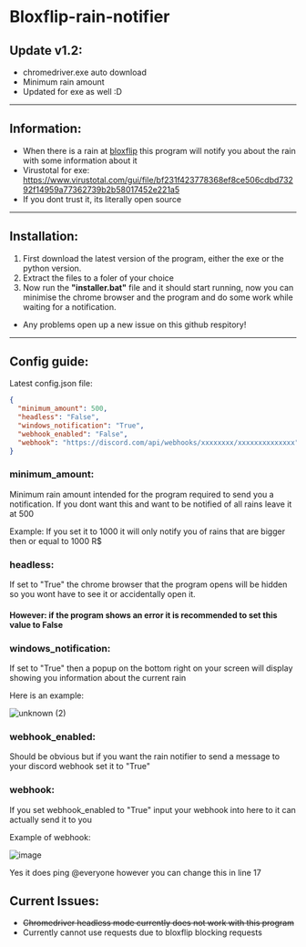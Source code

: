 # Bloxflip-rain-notifier

## Update v1.2:
- chromedriver.exe auto download
- Minimum rain amount
- Updated for exe as well :D

-----------------------------------------------------------------------------------------------------------------------------------------------------------------------

## Information:
- When there is a rain at [bloxflip](https://bloxflip.com) this program will notify you about the rain with some information about it
- Virustotal for exe: https://www.virustotal.com/gui/file/bf231f423778368ef8ce506cdbd73292f14959a77362739b2b58017452e221a5
- If you dont trust it, its literally open source

-----------------------------------------------------------------------------------------------------------------------------------------------------------------------

## Installation:
1) First download the latest version of the program, either the exe or the python version.
2) Extract the files to a foler of your choice
3) Now run the **"installer.bat"** file and it should start running, now you can minimise the chrome browser and the program and do some work while waiting for a notification. 
- Any problems open up a new issue on this github respitory!

-----------------------------------------------------------------------------------------------------------------------------------------------------------------------

## Config guide:

Latest config.json file:
```json
{
  "minimum_amount": 500,
  "headless": "False", 
  "windows_notification": "True",
  "webhook_enabled": "False",
  "webhook": "https://discord.com/api/webhooks/xxxxxxxx/xxxxxxxxxxxxxx"
}
```
### minimum_amount:
Minimum rain amount intended for the program required to send you a notification. If you dont want this and want to be notified of all rains leave it at 500

Example: If you set it to 1000 it will only notify you of rains that are bigger then or equal to 1000 R$

### headless:
If set to "True" the chrome browser that the program opens will be hidden so you wont have to see it or accidentally open it.
#### However: if the program shows an error it is recommended to set this value to False

### windows_notification:
If set to "True" then a popup on the bottom right on your screen will display showing you information about the current rain

Here is an example:

![unknown (2)](https://user-images.githubusercontent.com/79641603/161392482-74abad64-d724-466a-8c7a-2f6d87acf3c6.png)

### webhook_enabled:
Should be obvious but if you want the rain notifier to send a message to your discord webhook set it to "True"

### webhook:
If you set webhook_enabled to "True" input your webhook into here to it can actually send it to you

Example of webhook:

![image](https://user-images.githubusercontent.com/79641603/161392598-616dda5d-adb5-4ff4-9b60-d46ea8581128.png)

Yes it does ping @everyone however you can change this in line 17

## Current Issues:
- ~~Chromedriver headless mode currently does not work with this program~~
- Currently cannot use requests due to bloxflip blocking requests
